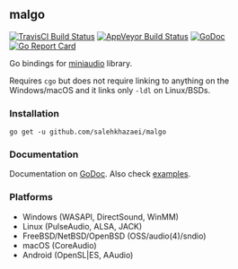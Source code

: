 ## malgo
[![TravisCI Build Status](https://travis-ci.org/gen2brain/malgo.svg?branch=master)](https://travis-ci.org/gen2brain/malgo) 
[![AppVeyor Build Status](https://ci.appveyor.com/api/projects/status/eofqkk271yjd3s3g?svg=true)](https://ci.appveyor.com/project/gen2brain/malgo)
[![GoDoc](https://godoc.org/github.com/salehkhazaei/malgo?status.svg)](https://godoc.org/github.com/salehkhazaei/malgo) 
[![Go Report Card](https://goreportcard.com/badge/github.com/salehkhazaei/malgo?branch=master)](https://goreportcard.com/report/github.com/salehkhazaei/malgo) 
<!--[![Go Cover](http://gocover.io/_badge/github.com/salehkhazaei/malgo)](http://gocover.io/github.com/salehkhazaei/malgo)-->

Go bindings for [miniaudio](https://github.com/dr-soft/miniaudio) library.

Requires `cgo` but does not require linking to anything on the Windows/macOS and it links only `-ldl` on Linux/BSDs.

### Installation

    go get -u github.com/salehkhazaei/malgo

### Documentation

Documentation on [GoDoc](https://godoc.org/github.com/salehkhazaei/malgo). Also check [examples](https://github.com/salehkhazaei/malgo/tree/master/_examples).

### Platforms

* Windows (WASAPI, DirectSound, WinMM)
* Linux (PulseAudio, ALSA, JACK)
* FreeBSD/NetBSD/OpenBSD (OSS/audio(4)/sndio)
* macOS (CoreAudio)
* Android (OpenSL|ES, AAudio)
